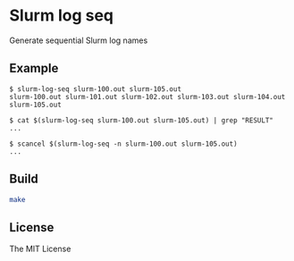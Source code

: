 # Slurm log seq

Generate sequential Slurm log names

## Example
```
$ slurm-log-seq slurm-100.out slurm-105.out
slurm-100.out slurm-101.out slurm-102.out slurm-103.out slurm-104.out slurm-105.out

$ cat $(slurm-log-seq slurm-100.out slurm-105.out) | grep "RESULT"
...

$ scancel $(slurm-log-seq -n slurm-100.out slurm-105.out)
...
```

## Build
```bash
make
```

## License
The MIT License
